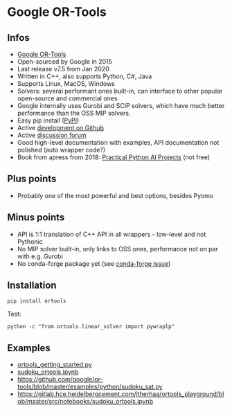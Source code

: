# Google OR-Tools

## Infos

* [Google OR-Tools](https://developers.google.com/optimization)
* Open-sourced by Google in 2015
* Last release v7.5 from Jan 2020
* Written in C++, also supports Python, C#, Java
* Supports Linux, MacOS, Windows
* Solvers: several performant ones built-in, can interface to other popular open-source and commercial ones
* Google internally uses Gurobi and SCIP solvers, which have much better performance than the OSS MIP solvers.
* Easy pip install ([PyPI](https://pypi.org/project/ortools/))
* Active [development on Github](https://github.com/google/or-tools)
* Active [discussion forum](https://groups.google.com/forum/#!forum/or-tools-discuss)
* Good high-level documentation with examples, API documentation not polished (auto wrapper code?)
* Book from apress from 2018: [Practical Python AI Projects](https://www.apress.com/de/book/9781484234228) (not free)

## Plus points

* Probably one of the most powerful and best options, besides Pyomo

## Minus points

* API is 1:1 translation of C++ API in all wrappers - low-level and not Pythonic
* No MIP solver built-in, only links to OSS ones, performance not on par with e.g. Gurobi
* No conda-forge package yet (see [conda-forge issue](https://github.com/conda-forge/staged-recipes/issues/2717))

## Installation

```
pip install ortools
```

Test:

```
python -c "from ortools.linear_solver import pywraplp"
```

## Examples

* [ortools_getting_started.py](ortools_getting_started.py)
* [sudoku_ortools.ipynb](sudoku_ortools.ipynb)
* https://github.com/google/or-tools/blob/master/examples/python/sudoku_sat.py
* https://gitlab.hce.heidelbergcement.com/jtherhaa/ortools_playground/blob/master/src/notebooks/sudoku_ortools.ipynb
